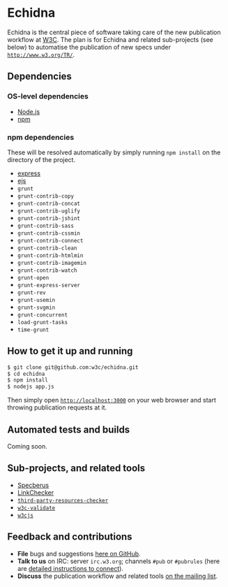 
# Echidna

Echidna is the central piece of software taking care of the new publication workflow at [W3C](http://www.w3.org/). The plan is for Echidna and related sub-projects (see below) to automatise the publication of new specs under [`http://www.w3.org/TR/`](http://www.w3.org/TR/).

## Dependencies

### OS-level dependencies

* [Node.js](http://nodejs.org/)
* [npm](https://www.npmjs.org/)

### npm dependencies

These will be resolved automatically by simply running `npm install` on the directory of the project.

* [express](https://github.com/strongloop/express)
* [ejs](https://github.com/tj/ejs)
* `grunt`
* `grunt-contrib-copy`
* `grunt-contrib-concat`
* `grunt-contrib-uglify`
* `grunt-contrib-jshint`
* `grunt-contrib-sass`
* `grunt-contrib-cssmin`
* `grunt-contrib-connect`
* `grunt-contrib-clean`
* `grunt-contrib-htmlmin`
* `grunt-contrib-imagemin`
* `grunt-contrib-watch`
* `grunt-open`
* `grunt-express-server`
* `grunt-rev`
* `grunt-usemin`
* `grunt-svgmin`
* `grunt-concurrent`
* `load-grunt-tasks`
* `time-grunt`

## How to get it up and running

```bash
$ git clone git@github.com:w3c/echidna.git
$ cd echidna
$ npm install
$ nodejs app.js
```

Then simply open [`http://localhost:3000`](http://localhost:3000) on your web browser and start throwing publication requests at it.

## Automated tests and builds

Coming soon.

## Sub-projects, and related tools

* [Specberus](https://github.com/w3c/specberus)
* [LinkChecker](https://github.com/halindrome/linkchecker)
* [`third-party-resources-checker`](https://github.com/dontcallmedom/third-party-resources-checker)
* [`w3c-validate`](https://github.com/busbud/w3c-validate)
* [`w3cjs`](https://github.com/thomasdavis/w3cjs)

## Feedback and contributions

* **File** bugs and suggestions [here on GitHub](https://github.com/w3c/echidna/issues).
* **Talk to us** on IRC: server `irc.w3.org`; channels `#pub` or `#pubrules` (here are [detailed instructions to connect](http://www.w3.org/wiki/IRC)).
* **Discuss** the publication workflow and related tools [on the mailing list](http://lists.w3.org/Archives/Public/spec-prod/).

